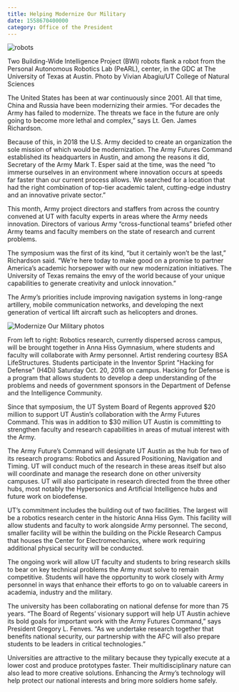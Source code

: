 ```yaml
--- 
title: Helping Modernize Our Military
date: 1558670400000
category: Office of the President
---
```


![robots](http://research.utexas.edu/showcase/assets/js/fileman/Uploads/niekum_stone_robots.jpg)

Two Building-Wide Intelligence Project (BWI) robots flank a robot from the Personal Autonomous Robotics Lab (PeARL), center, in the GDC at The University of Texas at Austin. Photo by Vivian Abagiu/UT College of Natural Sciences

The United States has been at war continuously since 2001. All that time, China and Russia have been modernizing their armies. “For decades the Army has failed to modernize. The threats we face in the future are only going to become more lethal and complex,” says Lt. Gen. James Richardson.

Because of this, in 2018 the U.S. Army decided to create an organization the sole mission of which would be modernization. The Army Futures Command established its headquarters in Austin, and among the reasons it did, Secretary of the Army Mark T. Esper said at the time, was the need “to immerse ourselves in an environment where innovation occurs at speeds far faster than our current process allows. We searched for a location that had the right combination of top-tier academic talent, cutting-edge industry and an innovative private sector.”

This month, Army project directors and staffers from across the country convened at UT with faculty experts in areas where the Army needs innovation. Directors of various Army “cross-functional teams” briefed other Army teams and faculty members on the state of research and current problems.

The symposium was the first of its kind, “but it certainly won’t be the last,” Richardson said. “We’re here today to make good on a promise to partner America’s academic horsepower with our new modernization initiatives. The University of Texas remains the envy of the world because of your unique capabilities to generate creativity and unlock innovation.”

The Army’s priorities include improving navigation systems in long-range artillery, mobile communication networks, and developing the next generation of vertical lift aircraft such as helicopters and drones.

![Modernize Our Military photos](http://research.utexas.edu/showcase/assets/js/fileman/Uploads/Modernize-Our-Military-photos.png)

From left to right: Robotics research, currently dispersed across campus, will be brought together in Anna Hiss Gymnasium, where students and faculty will collaborate with Army personnel. Artist rendering courtesy BSA LifeStructures. Students participate in the Inventor Sprint "Hacking for Defense" (H4Di) Saturday Oct. 20, 2018 on campus. Hacking for Defense is a program that allows students to develop a deep understanding of the problems and needs of government sponsors in the Department of Defense and the Intelligence Community.

Since that symposium, the UT System Board of Regents approved $20 million to support UT Austin’s collaboration with the Army Futures Command. This was in addition to $30 million UT Austin is committing to strengthen faculty and research capabilities in areas of mutual interest with the Army.

The Army Future’s Command will designate UT Austin as the hub for two of its research programs: Robotics and Assured Positioning, Navigation and Timing. UT will conduct much of the research in these areas itself but also will coordinate and manage the research done on other university campuses. UT will also participate in research directed from the three other hubs, most notably the Hypersonics and Artificial Intelligence hubs and future work on biodefense.

UT’s commitment includes the building out of two facilities. The largest will be a robotics research center in the historic Anna Hiss Gym. This facility will allow students and faculty to work alongside Army personnel. The second, smaller facility will be within the building on the Pickle Research Campus that houses the Center for Electromechanics, where work requiring additional physical security will be conducted.

The ongoing work will allow UT faculty and students to bring research skills to bear on key technical problems the Army must solve to remain competitive. Students will have the opportunity to work closely with Army personnel in ways that enhance their efforts to go on to valuable careers in academia, industry and the military.

The university has been collaborating on national defense for more than 75 years. “The Board of Regents’ visionary support will help UT Austin achieve its bold goals for important work with the Army Futures Command,” says President Gregory L. Fenves. “As we undertake research together that benefits national security, our partnership with the AFC will also prepare students to be leaders in critical technologies.”

Universities are attractive to the military because they typically execute at a lower cost and produce prototypes faster. Their multidisciplinary nature can also lead to more creative solutions. Enhancing the Army’s technology will help protect our national interests and bring more soldiers home safely.